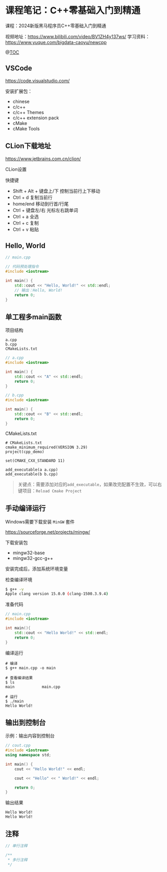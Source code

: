 # 课程笔记：C++零基础入门到精通

课程：2024新版黑马程序员C++零基础入门到精通

视频地址：https://www.bilibili.com/video/BV1ZH4y137ws/
学习资料：https://www.yuque.com/bigdata-caoyu/newcpp

@[TOC](目录)

## VSCode

https://code.visualstudio.com/

安装扩展包：
- chinese
- c/c++
- c/c++ Themes
- c/c++ extension pack
- cMake
- cMake Tools

## CLion下载地址

https://www.jetbrains.com.cn/clion/

CLion设置

快捷键

- Shift + Alt + 键盘上/下 控制当前行上下移动
- Ctrl + d 复制当前行
- home/end 移动到行首/行尾
- Ctrl + 键盘左/右 光标左右跳单词
- Ctrl + a 全选
- Ctrl + c 复制
- Ctrl + v 粘贴






## Hello, World

```cpp
// main.cpp

// 代码预处理指令
#include <iostream>

int main() {
    std::cout << "Hello, World!" << std::endl;
    // 输出：Hello, World!
    return 0;
}

```

## 单工程多main函数

项目结构

```
a.cpp
b.cpp
CMakeLists.txt
```


```cpp
// a.cpp
#include <iostream>

int main() {
    std::cout << "A" << std::endl;
    return 0;
}

```

```cpp
// b.cpp
#include <iostream>

int main() {
    std::cout << "B" << std::endl;
    return 0;
}

```


CMakeLists.txt

```shell
# CMakeLists.txt
cmake_minimum_required(VERSION 3.29)
project(cpp_demo)

set(CMAKE_CXX_STANDARD 11)

add_executable(a a.cpp)
add_executable(b b.cpp)

```
> 关键点：需要添加对应的`add_executable`，如果改完配置不生效，可以右键项目：`Reload Cmake Project`


## 手动编译运行

Windows需要下载安装 `MinGW` 套件

https://sourceforge.net/projects/mingw/

下载安装包

- mingw32-base
- mingw32-gcc-g++

安装完成后，添加系统环境变量

检查编译环境

```bash
$ g++ -v
Apple clang version 15.0.0 (clang-1500.3.9.4)
```


准备代码

```cpp
// main.cpp
#include <iostream>

int main(){
    std::cout << "Hello World!" << std::endl;
    return 0;
}
```


编译运行

```shell
# 编译
$ g++ main.cpp -o main

# 查看编译结果
$ ls
main            main.cpp

# 运行
$ ./main 
Hello World!

```

## 输出到控制台

示例：输出内容到控制台

```cpp
// cout.cpp
#include <iostream>
using namespace std;

int main() {
    cout << "Hello World!" << endl;

    cout << "Hello" << " World!" << endl;

    return 0;
}

```

输出结果

```
Hello World!
Hello World!
```

## 注释

```cpp
// 单行注释

/**
 * 多行注释
 */
```

